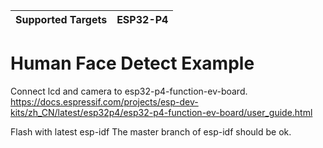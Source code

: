 | Supported Targets | ESP32-P4 |
| ----------------- | -------- |


# Human Face Detect Example

Connect lcd and camera to esp32-p4-function-ev-board.  
https://docs.espressif.com/projects/esp-dev-kits/zh_CN/latest/esp32p4/esp32-p4-function-ev-board/user_guide.html

Flash with latest esp-idf
The master branch of esp-idf should be ok.

